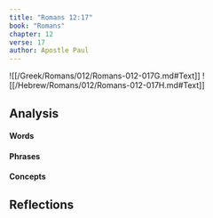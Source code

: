 ```yaml
---
title: "Romans 12:17"
book: "Romans"
chapter: 12
verse: 17
author: Apostle Paul
---
```

![[/Greek/Romans/012/Romans-012-017G.md#Text]]
![[/Hebrew/Romans/012/Romans-012-017H.md#Text]]

## Analysis

#### Words

#### Phrases

#### Concepts

## Reflections
